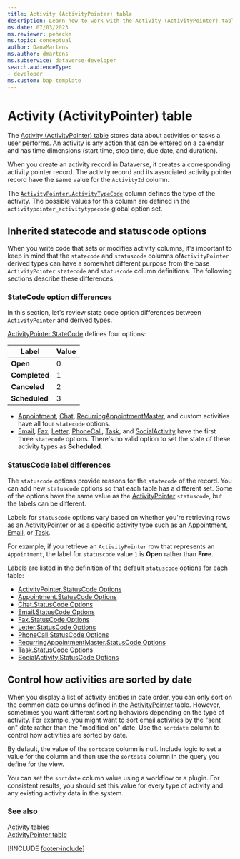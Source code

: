 ```yaml
---
title: Activity (ActivityPointer) table
description: Learn how to work with the Activity (ActivityPointer) table in Microsoft Dataverse.
ms.date: 07/03/2023
ms.reviewer: pehecke
ms.topic: conceptual
author: DanaMartens
ms.author: dmartens 
ms.subservice: dataverse-developer
search.audienceType: 
- developer
ms.custom: bap-template
---
```


# Activity (ActivityPointer) table

The [Activity (ActivityPointer) table](reference/entities/activitypointer.md) stores data about activities or tasks a user performs. An activity is any action that can be entered on a calendar and has time dimensions (start time, stop time, due date, and duration).

When you create an activity record in Dataverse, it creates a corresponding activity pointer record. The activity record and its associated activity pointer record have the same value for the `ActivityId` column.

The [`ActivityPointer.ActivityTypeCode`](/power-apps/developer/data-platform/reference/entities/activitypointer#BKMK_ActivityTypeCode) column defines the type of the activity. The possible values for this column are defined in the `activitypointer_activitytypecode` global option set.

## Inherited statecode and statuscode options

When you write code that sets or modifies activity columns, it's important to keep in mind that the `statecode` and `statuscode` columns of`ActivityPointer` derived types can have a somewhat different purpose from the base `ActivityPointer` `statecode` and `statuscode` column definitions. The following sections describe these differences.

### StateCode option differences

In this section, let's review state code option differences between `ActivityPointer` and derived types.

[ActivityPointer.StateCode](/power-apps/developer/data-platform/reference/entities/activitypointer#statecode-choicesoptions) defines four options:

| Label | Value |
| --------- | ---------|
| **Open** | 0 |
| **Completed** | 1 |
| **Canceled** | 2 |
| **Scheduled** | 3 |

- [Appointment](/power-apps/developer/data-platform/reference/entities/appointment#statecode-choicesoptions), [Chat](/power-apps/developer/data-platform/reference/entities/chat#statecode-choicesoptions), [RecurringAppointmentMaster](/power-apps/developer/data-platform/reference/entities/recurringappointmentmaster#statecode-choicesoptions), and custom activities have all four `statecode` options.
- [Email](/power-apps/developer/data-platform/reference/entities/email#statecode-choicesoptions), [Fax](/power-apps/developer/data-platform/reference/entities/fax#statecode-choicesoptions), [Letter](/power-apps/developer/data-platform/reference/entities/letter#statecode-choicesoptions), [PhoneCall](/power-apps/developer/data-platform/reference/entities/phonecall#statecode-choicesoptions), [Task](/power-apps/developer/data-platform/reference/entities/task#statecode-choicesoptions), and [SocialActivity](/power-apps/developer/data-platform/reference/entities/socialactivity#statecode-choicesoptions) have the first three `statecode` options. There's no valid option to set the state of these activity types as **Scheduled**.

### StatusCode label differences

The `statuscode` options provide reasons for the `statecode` of the record. You can add new `statuscode` options so that each table has a different set. Some of the options have the same value as the [ActivityPointer](reference/entities/activitypointer.md) `statuscode`, but the labels can be different.

Labels for `statuscode` options vary based on whether you're retrieving rows as an [ActivityPointer](reference/entities/activitypointer.md) or as a specific activity type such as an [Appointment](reference/entities/appointment.md), [Email](reference/entities/email.md), or [Task](reference/entities/task.md).

For example, if you retrieve an `ActivityPointer` row that represents an `Appointment`, the label for `statuscode` value `1` is **Open** rather than **Free**.

Labels are listed in the definition of the default `statuscode` options for each table:

- [ActivityPointer.StatusCode Options](/power-apps/developer/data-platform/reference/entities/activitypointer#statuscode-choicesoptions)
- [Appointment.StatusCode Options](/power-apps/developer/data-platform/reference/entities/appointment#statuscode-choicesoptions)
- [Chat.StatusCode Options](/power-apps/developer/data-platform/reference/entities/chat#statuscode-choicesoptions)
- [Email.StatusCode Options](/power-apps/developer/data-platform/reference/entities/email#statuscode-choicesoptions)
- [Fax.StatusCode Options](/power-apps/developer/data-platform/reference/entities/fax#statuscode-choicesoptions)
- [Letter.StatusCode Options](/power-apps/developer/data-platform/reference/entities/letter#statuscode-choicesoptions)
- [PhoneCall.StatusCode Options](/power-apps/developer/data-platform/reference/entities/phonecall#statuscode-choicesoptions)
- [RecurringAppointmentMaster.StatusCode Options](/power-apps/developer/data-platform/reference/entities/recurringappointmentmaster#statuscode-choicesoptions)
- [Task.StatusCode Options](/power-apps/developer/data-platform/reference/entities/task#statuscode-choicesoptions)
- [SocialActivity.StatusCode Options](/power-apps/developer/data-platform/reference/entities/socialactivity#statuscode-choicesoptions)

<a name="bkmk_sortdate"></a>

## Control how activities are sorted by date

 When you display a list of activity entities in date order, you can only sort on the common date columns defined in the [ActivityPointer](reference/entities/activitypointer.md) table. However, sometimes you want different sorting behaviors depending on the type of activity. For example, you might want to sort email activities by the "sent on" date rather than the "modified on" date. Use the `sortdate` column to control how activities are sorted by date.

By default, the value of the `sortdate` column is null. Include logic to set a value for the column and then use the `sortdate` column in the query you define for the view.

You can set the `sortdate` column value using a workflow or a plugin. For consistent results, you should set this value for every type of activity and any existing activity data in the system.

### See also

 [Activity tables](activity-entities.md)  
 [ActivityPointer table](reference/entities/activitypointer.md)

[!INCLUDE [footer-include](../../includes/footer-banner.md)]
